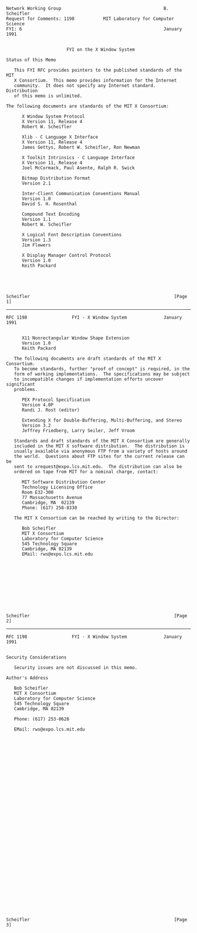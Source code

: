     Network Working Group                                       B. Scheifler
    Request for Comments: 1198           MIT Laboratory for Computer Science
    FYI: 6                                                      January 1991


                           FYI on the X Window System

    Status of this Memo

       This FYI RFC provides pointers to the published standards of the MIT
       X Consortium.  This memo provides information for the Internet
       community.  It does not specify any Internet standard.  Distribution
       of this memo is unlimited.

    The following documents are standards of the MIT X Consortium:

          X Window System Protocol
          X Version 11, Release 4
          Robert W. Scheifler

          Xlib - C Language X Interface
          X Version 11, Release 4
          James Gettys, Robert W. Scheifler, Ron Newman

          X Toolkit Intrinsics - C Language Interface
          X Version 11, Release 4
          Joel McCormack, Paul Asente, Ralph R. Swick

          Bitmap Distribution Format
          Version 2.1

          Inter-Client Communication Conventions Manual
          Version 1.0
          David S. H. Rosenthal

          Compound Text Encoding
          Version 1.1
          Robert W. Scheifler

          X Logical Font Description Conventions
          Version 1.3
          Jim Flowers

          X Display Manager Control Protocol
          Version 1.0
          Keith Packard





    Scheifler                                                       [Page 1]

------------------------------------------------------------------------

``` newpage
RFC 1198                 FYI - X Window System              January 1991


      X11 Nonrectangular Window Shape Extension
      Version 1.0
      Keith Packard

   The following documents are draft standards of the MIT X Consortium.
   To become standards, further "proof of concept" is required, in the
   form of working implementations.  The specifications may be subject
   to incompatible changes if implementation efforts uncover significant
   problems.

      PEX Protocol Specification
      Version 4.0P
      Randi J. Rost (editor)

      Extending X for Double-Buffering, Multi-Buffering, and Stereo
      Version 3.2
      Jeffrey Friedberg, Larry Seiler, Jeff Vroom

   Standards and draft standards of the MIT X Consortium are generally
   included in the MIT X software distribution.  The distribution is
   usually available via anonymous FTP from a variety of hosts around
   the world.  Questions about FTP sites for the current release can be
   sent to xrequest@expo.lcs.mit.edu.  The distribution can also be
   ordered on tape from MIT for a nominal charge, contact:

      MIT Software Distribution Center
      Technology Licensing Office
      Room E32-300
      77 Massachusetts Avenue
      Cambridge, MA  02139
      Phone: (617) 258-8330

   The MIT X Consortium can be reached by writing to the Director:

      Bob Scheifler
      MIT X Consortium
      Laboratory for Computer Science
      545 Technology Square
      Cambridge, MA 02139
      EMail: rws@expo.lcs.mit.edu











Scheifler                                                       [Page 2]
```

------------------------------------------------------------------------

``` newpage
RFC 1198                 FYI - X Window System              January 1991


Security Considerations

   Security issues are not discussed in this memo.

Author's Address

   Bob Scheifler
   MIT X Consortium
   Laboratory for Computer Science
   545 Technology Square
   Cambridge, MA 02139

   Phone: (617) 253-0628

   EMail: rws@expo.lcs.mit.edu




































Scheifler                                                       [Page 3]
```
